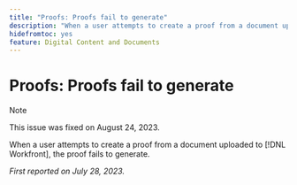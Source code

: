 ```yaml
---
title: "Proofs: Proofs fail to generate"
description: "When a user attempts to create a proof from a document uploaded to Workfront, the proof fails to generate."
hidefromtoc: yes
feature: Digital Content and Documents
---
```


# Proofs: Proofs fail to generate

<!--Wf and WFP TOCs-->

>[!NOTE]
>
>This issue was fixed on August 24, 2023.

When a user attempts to create a proof from a document uploaded to [!DNL Workfront], the proof fails to generate.

_First reported on July 28, 2023._

